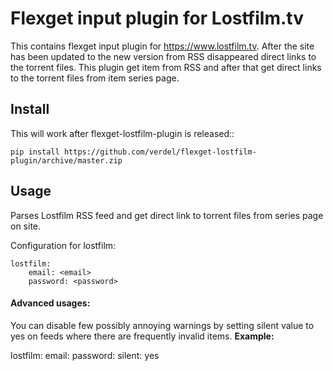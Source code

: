 Flexget input plugin for Lostfilm.tv
=====================================

This contains flexget input plugin for https://www.lostfilm.tv. After the site has been updated to the new version from RSS disappeared direct links to the torrent files. This plugin get item from RSS and after that get direct links to the torrent files from item series page.

Install
-------

This will work after flexget-lostfilm-plugin is released::

    pip install https://github.com/verdel/flexget-lostfilm-plugin/archive/master.zip

Usage
-----

Parses Lostfilm RSS feed and get direct link to torrent files from series page on site.

Configuration for lostfilm:

    lostfilm:
        email: <email>
        password: <password>

#### Advanced usages:
You can disable few possibly annoying warnings by setting silent value to yes on feeds where there are frequently invalid items.
**Example:**
        
   lostfilm:
        email: <email>
        password: <password>
        silent: yes

